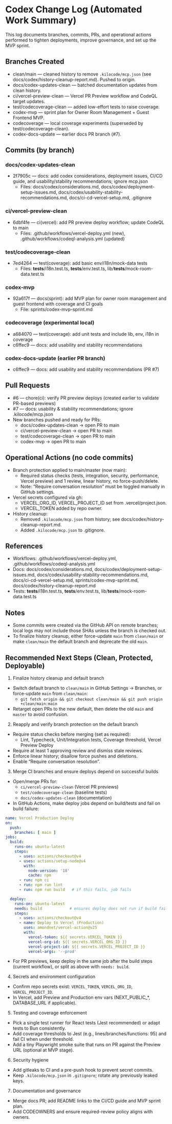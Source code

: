 # Codex Change Log (Automated Work Summary)

This log documents branches, commits, PRs, and operational actions performed to tighten deployments, improve governance, and set up the MVP sprint.

## Branches Created
- clean/main — cleaned history to remove `.kilocode/mcp.json` (see docs/codex/history-cleanup-report.md). Pushed to origin.
- docs/codex-updates-clean — batched documentation updates from clean history.
- ci/vercel-preview-clean — Vercel PR Preview workflow and CodeQL target updates.
- test/codecoverage-clean — added low-effort tests to raise coverage.
- codex-mvp — sprint plan for Owner Room Management + Guest Frontend MVP.
- codecoverage — local coverage experiments (superseded by test/codecoverage-clean).
- codex-docs-update — earlier docs PR branch (#7).

## Commits (by branch)

### docs/codex-updates-clean
- 2f7905c — docs: add codex considerations, deployment issues, CI/CD guide, and usability/stability recommendations; ignore mcp.json
  - Files: docs/codex/considerations.md, docs/codex/deployment-setup-issues.md, docs/codex/usability-stability-recommendations.md, docs/ci-cd-vercel-setup.md, .gitignore

### ci/vercel-preview-clean
- 6dbf4fe — ci(vercel): add PR preview deploy workflow; update CodeQL to main
  - Files: .github/workflows/vercel-deploy.yml (new), .github/workflows/codeql-analysis.yml (updated)

### test/codecoverage-clean
- 7ed4264 — test(coverage): add basic env/i18n/mock-data tests
  - Files: __tests__/i18n.test.ts, __tests__/env.test.ts, lib/__tests__/mock-room-data.test.ts

### codex-mvp
- 92a617f — docs(sprint): add MVP plan for owner room management and guest frontend with coverage and CI goals
  - File: sprints/codex-mvp-sprint.md

### codecoverage (experimental local)
- a684070 — test(coverage): add unit tests and include lib, env, i18n in coverage
- c6ffec9 — docs: add usability and stability recommendations

### codex-docs-update (earlier PR branch)
- c6ffec9 — docs: add usability and stability recommendations (PR #7)

## Pull Requests
- #6 — chore(ci): verify PR preview deploys (created earlier to validate PR-based previews)
- #7 — docs: usability & stability recommendations; ignore .kilocode/mcp.json
- New branches pushed and ready for PRs:
  - docs/codex-updates-clean → open PR to main
  - ci/vercel-preview-clean → open PR to main
  - test/codecoverage-clean → open PR to main
  - codex-mvp → open PR to main

## Operational Actions (no code commits)
- Branch protection applied to main/master (now main):
  - Required status checks (tests, integration, security, performance, Vercel preview) and 1 review, linear history, no force-push/delete.
  - Note: “Require conversation resolution” must be toggled manually in GitHub settings.
- Vercel secrets configured via gh:
  - VERCEL_ORG_ID, VERCEL_PROJECT_ID set from .vercel/project.json.
  - VERCEL_TOKEN added by repo owner.
- History cleanup:
  - Removed `.kilocode/mcp.json` from history; see docs/codex/history-cleanup-report.md.
  - Added `.kilocode/mcp.json` to .gitignore.

## References
- Workflows: .github/workflows/vercel-deploy.yml, .github/workflows/codeql-analysis.yml
- Docs: docs/codex/considerations.md, docs/codex/deployment-setup-issues.md, docs/codex/usability-stability-recommendations.md, docs/ci-cd-vercel-setup.md, sprints/codex-mvp-sprint.md, docs/codex/history-cleanup-report.md
- Tests: __tests__/i18n.test.ts, __tests__/env.test.ts, lib/__tests__/mock-room-data.test.ts

## Notes
- Some commits were created via the GitHub API on remote branches; local logs may not include those SHAs unless the branch is checked out.
- To finalize history cleanup, either force-update `main` from `clean/main` or make `clean/main` the default branch and deprecate the old `main`.

## Recommended Next Steps (Clean, Protected, Deployable)

1) Finalize history cleanup and default branch
- Switch default branch to `clean/main` in GitHub Settings → Branches, or force-update `main` from `clean/main`:
  - `git fetch origin && git checkout clean/main && git push origin +clean/main:main`
- Retarget open PRs to the new default, then delete the old `main` and `master` to avoid confusion.

2) Reapply and verify branch protection on the default branch
- Require status checks before merging (set as required):
  - Lint, Typecheck, Unit/Integration tests, Coverage threshold, Vercel Preview Deploy
- Require at least 1 approving review and dismiss stale reviews.
- Enforce linear history; disallow force pushes and deletions.
- Enable “Require conversation resolution”.

3) Merge CI branches and ensure deploys depend on successful builds
- Open/merge PRs for:
  - `ci/vercel-preview-clean` (Vercel PR previews)
  - `test/codecoverage-clean` (baseline tests)
  - `docs/codex-updates-clean` (documentation)
- In GitHub Actions, make deploy jobs depend on build/tests and fail on build failure:

```yaml
name: Vercel Production Deploy
on:
  push:
    branches: [ main ]
jobs:
  build:
    runs-on: ubuntu-latest
    steps:
      - uses: actions/checkout@v4
      - uses: actions/setup-node@v4
        with:
          node-version: '18'
          cache: npm
      - run: npm ci
      - run: npm run lint
      - run: npm run build   # if this fails, job fails

  deploy:
    runs-on: ubuntu-latest
    needs: build            # ensures deploy does not run if build fails
    steps:
      - uses: actions/checkout@v4
      - name: Deploy to Vercel (Production)
        uses: amondnet/vercel-action@v25
        with:
          vercel-token: ${{ secrets.VERCEL_TOKEN }}
          vercel-org-id: ${{ secrets.VERCEL_ORG_ID }}
          vercel-project-id: ${{ secrets.VERCEL_PROJECT_ID }}
          vercel-args: '--prod'
```

- For PR previews, keep deploy in the same job after the build steps (current workflow), or split as above with `needs: build`.

4) Secrets and environment configuration
- Confirm repo secrets exist: `VERCEL_TOKEN`, `VERCEL_ORG_ID`, `VERCEL_PROJECT_ID`.
- In Vercel, add Preview and Production env vars (NEXT_PUBLIC_*, DATABASE_URL if applicable).

5) Testing and coverage enforcement
- Pick a single test runner for React tests (Jest recommended) or adapt tests to Bun consistently.
- Add coverage thresholds to Jest (e.g., lines/branches/functions: 95) and fail CI when under threshold.
- Add a tiny Playwright smoke suite that runs on PR against the Preview URL (optional at MVP stage).

6) Security hygiene
- Add gitleaks to CI and a pre-push hook to prevent secret commits.
- Keep `.kilocode/mcp.json` in `.gitignore`; rotate any previously leaked keys.

7) Documentation and governance
- Merge docs PR; add README links to the CI/CD guide and MVP sprint plan.
- Add CODEOWNERS and ensure required-review policy aligns with owners.
